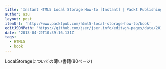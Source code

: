 ```yaml
---
title: 'Instant HTML5 Local Storage How-to [Instant] | Packt Publishing'
author: azu
layout: post
itemUrl: 'http://www.packtpub.com/html5-local-storage-how-to/book'
editJSONPath: 'https://github.com/jser/jser.info/edit/gh-pages/data/2013/04/index.json'
date: '2013-04-29T10:39:16.131Z'
tags:
  - HTML5
  - book
---
```

LocalStorageについての薄い書籍(80ページ)
